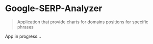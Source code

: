 # Google-SERP-Analyzer
>Application that provide charts for domains positions for specific phrases

App in progress...
